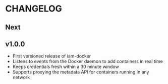 # CHANGELOG

## Next

## v1.0.0

* First versioned release of iam-docker
* Listens to events from the Docker daemon to add containers in real time
* Keeps credentials fresh within a 30 minute window
* Supports proxying the metadata API for containers running in any network
